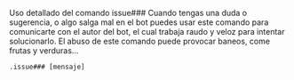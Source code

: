 Uso detallado del comando issue###
Cuando tengas una duda o sugerencia, o algo salga mal en el bot puedes usar este
comando para comunicarte con el autor del bot, el cual trabaja raudo y veloz para intentar solucionarlo. El abuso de
este comando puede provocar baneos, come frutas y verduras...

```
.issue### [mensaje]
```

